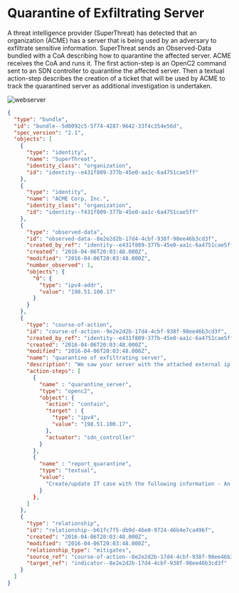 # Quarantine of Exfiltrating Server

A threat intelligence provider (SuperThreat) has detected that 
an organization (ACME) has a server that is being used by an 
adversary to exfiltrate sensitive information. 
SuperThreat sends an Observed-Data bundled with a 
CoA describing how to quarantine the affected server. 
ACME receives the CoA and runs it. 
The first action-step is an OpenC2 command sent to an 
SDN controller to quarantine the affected server. 
Then a textual action-step describes the 
creation of a ticket that will be used by ACME to track 
the quarantined server as additional investigation is undertaken. 


![webserver](https://raw.githubusercontent.com/sparrell/openc2-lsc-usecases/master/STIX/images/quarantine.png)

```json
{
  "type": "bundle",
  "id": "bundle--5d0092c5-5f74-4287-9642-33f4c354e56d",
  "spec_version": "2.1",
  "objects": [
    {
      "type": "identity",
      "name": "SuperThreat",
      "identity_class": "organization",
      "id": "identity--e431f809-377b-45e0-aa1c-6a4751cae5ff"
    },
    {
      "type": "identity",
      "name": "ACME Corp, Inc.",
      "identity_class": "organization",
      "id": "identity--f431f809-377b-45e0-aa1c-6a4751cae5ff"
    },
    {
      "type": "observed-data",
      "id": "observed-data--8e2e2d2b-17d4-4cbf-938f-98ee46b3cd3f",
      "created_by_ref": "identity--e431f809-377b-45e0-aa1c-6a4751cae5ff",
      "created": "2016-04-06T20:03:48.000Z",
      "modified": "2016-04-06T20:03:48.000Z",
      "number_observed": 1,
      "objects": {
        "0": {
          "type": "ipv4-addr",
          "value": "198.51.100.17"
        }
      }
    },
    {
      "type": "course-of-action",
      "id": "course-of-action--9e2e2d2b-17d4-4cbf-938f-98ee46b3cd3f",
      "created_by_ref": "identity--e431f809-377b-45e0-aa1c-6a4751cae5ff",
      "created": "2016-04-06T20:03:48.000Z",
      "modified": "2016-04-06T20:03:48.000Z",
      "name": "quarantine of exfiltrating server",
      "description": "We saw your server with the attached external ip address being used to exfiltrate your sensitive data. You should run this CoA to quarantine it then figure out how to handle it from there.",
      "action-steps": [
        {
          "name" : "quarantine_server",
          "type": "openc2",
          "object": {
            "action": "contain",
            "target" : {
              "type": "ipv4",
              "value": "198.51.100.17",
            },
            "actuator": "sdn_controller"
          }
        },
        {
          "name" : "report_quarantine",
          "type": "textual",
          "value": 
            "Create/update IT case with the following information - An exfiltration was detected from your server with external IP address {198.51.100.17} and the server was attempted to be quarantined."
          }
        },
      ]
    },
    {
      "type": "relationship",
      "id": "relationship--b61fc7f5-db9d-46e0-9724-46b4e7ca496f",
      "created": "2016-04-06T20:03:48.000Z",
      "modified": "2016-04-06T20:03:48.000Z",
      "relationship_type": "mitigates",
      "source_ref": "course-of-action--8e2e2d2b-17d4-4cbf-938f-98ee46b3cd3f",
      "target_ref": "indicator--8e2e2d2b-17d4-4cbf-938f-98ee46b3cd3f"
    }
  ]
}

```

